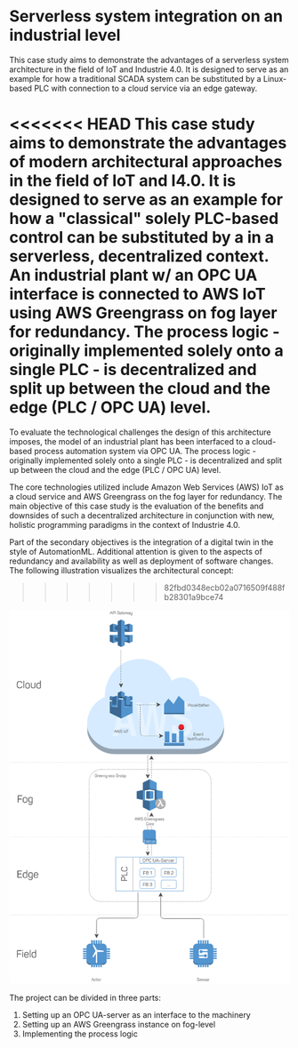 # Serverless system integration on an industrial level
This case study aims to demonstrate the advantages of a serverless system architecture in the field of IoT and Industrie 4.0. 
It is designed to serve as an example for how a traditional SCADA system can be substituted by a Linux-based PLC with connection to a cloud service via an edge gateway.

<<<<<<< HEAD
This case study aims to demonstrate the advantages of modern architectural
approaches in the field of IoT and I4.0. It is designed to serve as an example
for how a "classical" solely PLC-based control can be substituted by a in a
serverless, decentralized context. An industrial plant w/ an OPC UA interface is
connected to AWS IoT using AWS Greengrass on fog layer for redundancy. The
process logic - originally implemented solely onto a single PLC - is decentralized
and split up between the cloud and the edge (PLC / OPC UA) level.
=======
To evaluate the technological challenges the design of this architecture imposes, the model of an industrial plant has been interfaced to a cloud-based process automation system via OPC UA. The process logic - originally implemented solely onto a single PLC - is decentralized and split up between the cloud and the edge (PLC / OPC UA) level.

The core technologies utilized include Amazon Web Services (AWS) IoT as a cloud service and AWS Greengrass on the fog layer for redundancy. 
The main objective of this case study is the evaluation of the benefits and downsides of such a decentralized architecture in conjunction with new, holistic programming paradigms in the context of Industrie 4.0.

Part of the secondary objectives is the integration of a digital twin in the style of AutomationML. Additional attention is given to the aspects of redundancy and availability as well as deployment of software changes. 
The following illustration visualizes the architectural concept:
>>>>>>> 82fbd0348ecb02a0716509f488fb28301a9bce74


![](doc/img/architecture.png)

The project can be divided in three parts:

1. Setting up an OPC UA-server as an interface to the machinery
2. Setting up an AWS Greengrass instance on fog-level
3. Implementing the process logic

